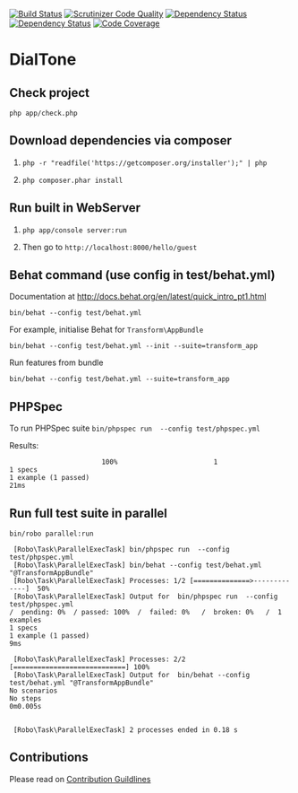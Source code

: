 [![Build Status](https://travis-ci.org/TransformCore/dial-tone-frontend.svg?branch=feature%2Fsymfony2-behat)](https://travis-ci.org/TransformCore/dial-tone-frontend)
[![Scrutinizer Code Quality](https://scrutinizer-ci.com/g/TransformCore/dial-tone-frontend/badges/quality-score.png?b=feature%2Fsymfony2-behat)](https://scrutinizer-ci.com/g/TransformCore/dial-tone-frontend/?branch=feature%2Fsymfony2-behat)
[![Dependency Status](https://www.versioneye.com/user/projects/546b164d9508250a0c00014f/badge.svg?style=flat)](https://www.versioneye.com/user/projects/546b164d9508250a0c00014f)
[![Dependency Status](https://www.versioneye.com/user/projects/546b16539508250a0c000166/badge.svg?style=flat)](https://www.versioneye.com/user/projects/546b16539508250a0c000166)
[![Code Coverage](https://scrutinizer-ci.com/g/TransformCore/dial-tone-frontend/badges/coverage.png?b=feature%2Fsymfony2-behat)](https://scrutinizer-ci.com/g/TransformCore/dial-tone-frontend/?branch=feature%2Fsymfony2-behat)

# DialTone

## Check project

`php app/check.php`

## Download dependencies via composer

1. `php -r "readfile('https://getcomposer.org/installer');" | php`

2. `php composer.phar install`

## Run built in WebServer

1. `php app/console server:run`

2. Then go to `http://localhost:8000/hello/guest`


## Behat command (use config in test/behat.yml)

Documentation at http://docs.behat.org/en/latest/quick_intro_pt1.html

`bin/behat --config test/behat.yml`

For example, initialise Behat for `Transform\AppBundle`

```
bin/behat --config test/behat.yml --init --suite=transform_app
```

Run features from bundle

```
bin/behat --config test/behat.yml --suite=transform_app
```

## PHPSpec

To run PHPSpec suite `bin/phpspec run  --config test/phpspec.yml`

Results:
```
                       100%                        1
1 specs
1 example (1 passed)
21ms
```

## Run full test suite in parallel

```
bin/robo parallel:run
```

```
 [Robo\Task\ParallelExecTask] bin/phpspec run  --config test/phpspec.yml
 [Robo\Task\ParallelExecTask] bin/behat --config test/behat.yml "@TransformAppBundle"
 [Robo\Task\ParallelExecTask] Processes: 1/2 [==============>-------------]  50%
 [Robo\Task\ParallelExecTask] Output for  bin/phpspec run  --config test/phpspec.yml 
/  pending: 0%  / passed: 100%  /  failed: 0%   /  broken: 0%   /  1 examples
1 specs
1 example (1 passed)
9ms

 [Robo\Task\ParallelExecTask] Processes: 2/2 [============================] 100%
 [Robo\Task\ParallelExecTask] Output for  bin/behat --config test/behat.yml "@TransformAppBundle" 
No scenarios
No steps
0m0.005s


 [Robo\Task\ParallelExecTask] 2 processes ended in 0.18 s
```

## Contributions

Please read on [Contribution Guildlines](/doc/ContributionGuildlines.md)
